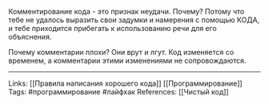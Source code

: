 Комментирование кода - это признак неудачи. Почему? Потому что тебе не удалось выразить свои задумки и намерения с помощью КОДА, и тебе приходится прибегать к использованию речи для его объяснения. 

Почему комментарии плохи? Они врут и лгут. Код изменяется со временем, а комментарии этими изменениями не сопровождаются. 
___
Links: [[Правила написания хорошего кода]] [[Программирование]]
Tags: #программирование #лайфхак 
References: [[Чистый код]]